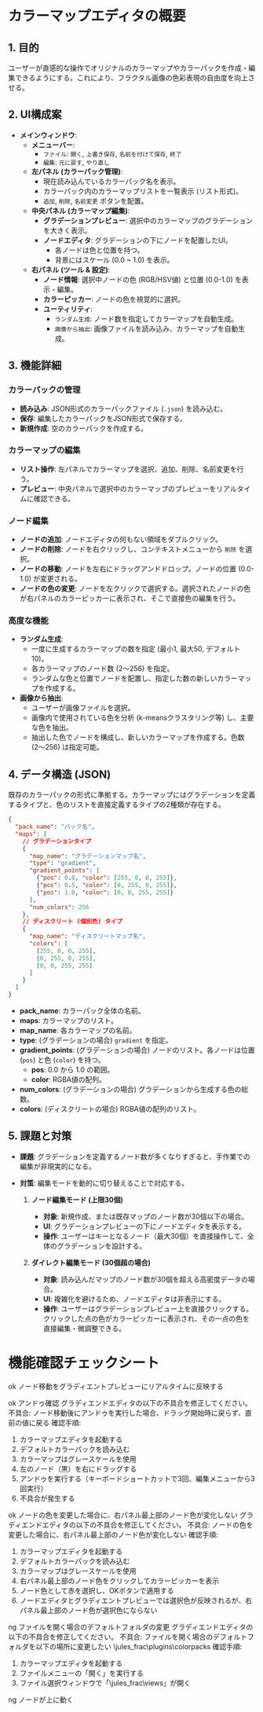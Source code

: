 # カラーマップエディタの概要

## 1. 目的
ユーザーが直感的な操作でオリジナルのカラーマップやカラーパックを作成・編集できるようにする。これにより、フラクタル画像の色彩表現の自由度を向上させる。

## 2. UI構成案
- **メインウィンドウ**:
  - **メニューバー**:
    - `ファイル`: `開く`, `上書き保存`, `名前を付けて保存`, `終了`
    - `編集`: `元に戻す`, `やり直し`
  - **左パネル (カラーパック管理)**:
    - 現在読み込んでいるカラーパック名を表示。
    - カラーパック内のカラーマップリストを一覧表示 (リスト形式)。
    - `追加`, `削除`, `名前変更` ボタンを配置。
  - **中央パネル (カラーマップ編集)**:
    - **グラデーションプレビュー**: 選択中のカラーマップのグラデーションを大きく表示。
    - **ノードエディタ**: グラデーションの下にノードを配置したUI。
      - 各ノードは色と位置を持つ。
      - 背景にはスケール (0.0 ~ 1.0) を表示。
  - **右パネル (ツール & 設定)**:
    - **ノード情報**: 選択中ノードの色 (RGB/HSV値) と位置 (0.0-1.0) を表示・編集。
    - **カラーピッカー**: ノードの色を視覚的に選択。
    - **ユーティリティ**:
      - `ランダム生成`: ノード数を指定してカラーマップを自動生成。
      - `画像から抽出`: 画像ファイルを読み込み、カラーマップを自動生成。

## 3. 機能詳細
### カラーパックの管理
- **読み込み**: JSON形式のカラーパックファイル (`.json`) を読み込む。
- **保存**: 編集したカラーパックをJSON形式で保存する。
- **新規作成**: 空のカラーパックを作成する。

### カラーマップの編集
- **リスト操作**: 左パネルでカラーマップを選択、追加、削除、名前変更を行う。
- **プレビュー**: 中央パネルで選択中のカラーマップのプレビューをリアルタイムに確認できる。

### ノード編集
- **ノードの追加**: ノードエディタの何もない領域をダブルクリック。
- **ノードの削除**: ノードを右クリックし、コンテキストメニューから `削除` を選択。
- **ノードの移動**: ノードを左右にドラッグアンドドロップ。ノードの位置 (0.0-1.0) が変更される。
- **ノードの色の変更**: ノードを左クリックで選択する。選択されたノードの色が右パネルのカラーピッカーに表示され、そこで直接色の編集を行う。

### 高度な機能
- **ランダム生成**:
  - 一度に生成するカラーマップの数を指定 (最小1, 最大50, デフォルト10)。
  - 各カラーマップのノード数 (2〜256) を指定。
  - ランダムな色と位置でノードを配置し、指定した数の新しいカラーマップを作成する。
- **画像から抽出**:
  - ユーザーが画像ファイルを選択。
  - 画像内で使用されている色を分析 (k-meansクラスタリング等) し、主要な色を抽出。
  - 抽出した色でノードを構成し、新しいカラーマップを作成する。色数 (2〜256) は指定可能。

## 4. データ構造 (JSON)
既存のカラーパックの形式に準拠する。カラーマップにはグラデーションを定義するタイプと、色のリストを直接定義するタイプの2種類が存在する。

```json
{
  "pack_name": "パック名",
  "maps": [
    // グラデーションタイプ
    {
      "map_name": "グラデーションマップ名",
      "type": "gradient",
      "gradient_points": [
        {"pos": 0.0, "color": [255, 0, 0, 255]},
        {"pos": 0.5, "color": [0, 255, 0, 255]},
        {"pos": 1.0, "color": [0, 0, 255, 255]}
      ],
      "num_colors": 256
    },
    // ディスクリート (個別色) タイプ
    {
      "map_name": "ディスクリートマップ名",
      "colors": [
        [255, 0, 0, 255],
        [0, 255, 0, 255],
        [0, 0, 255, 255]
      ]
    }
  ]
}
```

- **pack_name**: カラーパック全体の名前。
- **maps**: カラーマップのリスト。
- **map_name**: 各カラーマップの名前。
- **type**: (グラデーションの場合) `gradient` を指定。
- **gradient_points**: (グラデーションの場合) ノードのリスト。各ノードは位置 (`pos`) と色 (`color`) を持つ。
  - **pos**: 0.0 から 1.0 の範囲。
  - **color**: RGBA値の配列。
- **num_colors**: (グラデーションの場合) グラデーションから生成する色の総数。
- **colors**: (ディスクリートの場合) RGBA値の配列のリスト。

## 5. 課題と対策
- **課題**: グラデーションを定義するノード数が多くなりすぎると、手作業での編集が非現実的になる。
- **対策**: 編集モードを動的に切り替えることで対応する。

  1. **ノード編集モード (上限30個)**
     - **対象**: 新規作成、または既存マップのノード数が30個以下の場合。
     - **UI**: グラデーションプレビューの下にノードエディタを表示する。
     - **操作**: ユーザーはキーとなるノード（最大30個）を直接操作して、全体のグラデーションを設計する。

  2. **ダイレクト編集モード (30個超の場合)**
     - **対象**: 読み込んだマップのノード数が30個を超える高密度データの場合。
     - **UI**: 複雑化を避けるため、ノードエディタは非表示にする。
     - **操作**: ユーザーはグラデーションプレビュー上を直接クリックする。クリックした点の色がカラーピッカーに表示され、その一点の色を直接編集・微調整できる。

# 機能確認チェックシート

ok ノード移動をグラディエントプレビューにリアルタイムに反映する

ok アンドゥ確認
グラディエンドエディタの以下の不具合を修正してください。
不具合: ノード移動後にアンドゥを実行した場合、ドラッグ開始時に戻らず、直前の値に戻る
確認手順:
1. カラーマップエディタを起動する
2. デフォルトカラーパックを読み込む
3. カラーマップはグレースケールを使用
4. 左のノード（黒）を右にドラッグする
5. アンドゥを実行する（キーボードショートカットで3回、編集メニューから3回実行）
6. 不具合が発生する

ok ノードの色を変更した場合に、右パネル最上部のノード色が変化しない
グラディエンドエディタの以下の不具合を修正してください。
不具合: ノードの色を変更した場合に、右パネル最上部のノード色が変化しない
確認手順:
1. カラーマップエディタを起動する
2. デフォルトカラーパックを読み込む
3. カラーマップはグレースケールを使用
4. 右パネル最上部のノード色をクリックしてカラーピッカーを表示
5. ノード色として赤を選択し、OKボタンで適用する
6. ノードエディタとグラディエントプレビューでは選択色が反映されるが、右パネル最上部のノード色が選択色にならない

ng ファイルを開く場合のデフォルトフォルダの変更
グラディエンドエディタの以下の不具合を修正してください。
不具合: ファイルを開く場合のデフォルトフォルダを以下の場所に変更したい
\jules_frac\plugins\colorpacks
確認手順:
1. カラーマップエディタを起動する
2. ファイルメニューの「開く」を実行する
3. ファイル選択ウィンドウで「\jules_frac\views」が開く





ng ノードが上に動く
